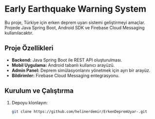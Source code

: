 # Early Earthquake Warning System

Bu proje, Türkiye için erken deprem uyarı sistemi geliştirmeyi amaçlar. Projede Java Spring Boot, Android SDK ve Firebase Cloud Messaging kullanılacaktır.

## Proje Özellikleri
- **Backend:** Java Spring Boot ile REST API oluşturulması.
- **Mobil Uygulama:** Android tabanlı kullanıcı arayüzü.
- **Admin Panel:** Deprem simülasyonlarını yönetmek için ayrı bir arayüz.
- **Bildirimler:** Firebase Cloud Messaging entegrasyonu.

## Kurulum ve Çalıştırma
1. Depoyu klonlayın:
   ```bash
   git clone https://github.com/helinerdemir/ErkenDepremUyar-.git